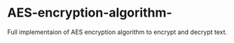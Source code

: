 # AES-encryption-algorithm-
Full implementaion of AES encryption algorithm to encrypt and decrypt text.
